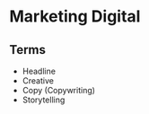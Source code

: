 # Marketing Digital

<!--
Prefer Video than Image
-->

## Terms

- Headline
- Creative
- Copy (Copywriting)
- Storytelling

<!--
CPM, CPC e CPA
-->
